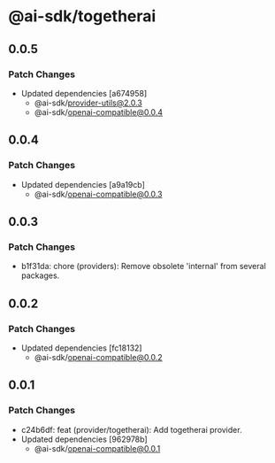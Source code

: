 # @ai-sdk/togetherai

## 0.0.5

### Patch Changes

- Updated dependencies [a674958]
  - @ai-sdk/provider-utils@2.0.3
  - @ai-sdk/openai-compatible@0.0.4

## 0.0.4

### Patch Changes

- Updated dependencies [a9a19cb]
  - @ai-sdk/openai-compatible@0.0.3

## 0.0.3

### Patch Changes

- b1f31da: chore (providers): Remove obsolete 'internal' from several packages.

## 0.0.2

### Patch Changes

- Updated dependencies [fc18132]
  - @ai-sdk/openai-compatible@0.0.2

## 0.0.1

### Patch Changes

- c24b6df: feat (provider/togetherai): Add togetherai provider.
- Updated dependencies [962978b]
  - @ai-sdk/openai-compatible@0.0.1
